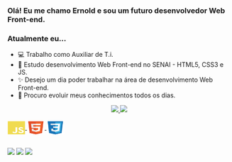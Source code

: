 ### Olá! Eu me chamo Ernold e sou um futuro desenvolvedor Web Front-end.

### Atualmente eu...

- 💻 Trabalho como Auxiliar de T.i.
- 📘 Estudo desenvolvimento Web Front-end no SENAI - HTML5, CSS3 e JS.
- ✨ Desejo um dia poder trabalhar na área de desenvolvimento Web Front-end.
- 🧠 Procuro evoluir meus conhecimentos todos os dias.

<div align="center">
  <a href="https://github.com/DevErnold">
  <img height="180em" src="https://github-readme-stats.vercel.app/api?username=DevErnold&show_icons=true&theme=dracula&include_all_commits=true&count_private=true"/>
  <img height="180em" src="https://github-readme-stats.vercel.app/api/top-langs/?username=DevErnold&layout=compact&langs_count=7&theme=dracula"/>
</div>

<div style="display: inline_block"><br>
  <img align="center" alt="ernold-Js" height="30" width="40" src="https://raw.githubusercontent.com/devicons/devicon/master/icons/javascript/javascript-plain.svg">
  <img align="center" alt="ernold-HTML" height="30" width="40" src="https://raw.githubusercontent.com/devicons/devicon/master/icons/html5/html5-original.svg">
  <img align="center" alt="ernold-CSS" height="30" width="40" src="https://raw.githubusercontent.com/devicons/devicon/master/icons/css3/css3-original.svg">
</div>

##

<a href="https://www.instagram.com/ernoldsilva/" target="_blank"><img src="https://img.shields.io/badge/-Instagram-%23E4405F?style=for-the-badge&logo=instagram&logoColor=white" target="_blank"></a>
<a href="https://www.linkedin.com/in/ernold-francisco-da-silva-867a9b222/" target="_blank"><img src="https://img.shields.io/badge/-LinkedIn-%230077B5?style=for-the-badge&logo=linkedin&logoColor=white" target="_blank"></a>
<a href = "devernold2@gmail.com"><img src="https://img.shields.io/badge/-Gmail-%23333?style=for-the-badge&logo=gmail&logoColor=white" target="_blank"></a>
